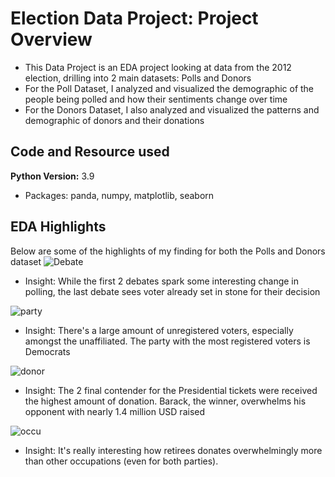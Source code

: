 # Election Data Project: Project Overview
* This Data Project is an EDA project looking at data from the 2012 election, drilling into 2 main datasets: Polls and Donors
* For the Poll Dataset, I analyzed and visualized the demographic of the people being polled and how their sentiments change over time 
* For the Donors Dataset, I also analyzed and visualized the patterns and demographic of donors and their donations

## Code and Resource used
**Python Version:** 3.9
* Packages: panda, numpy, matplotlib, seaborn 

## EDA Highlights
Below are some of the highlights of my finding for both the Polls and Donors dataset
![Debate](https://user-images.githubusercontent.com/112133254/192903357-1fb31230-ad89-4ac5-9b96-1d57963221dd.png)
* Insight: While the first 2 debates spark some interesting change in polling, the last debate sees voter already set in stone for their decision

![party](https://user-images.githubusercontent.com/112133254/192903362-b132e1ef-a96f-4409-bf9d-5170cf795dc2.png)
* Insight: There's a large amount of unregistered voters, especially amongst the unaffiliated. The party with the most registered voters is Democrats

![donor](https://user-images.githubusercontent.com/112133254/192903515-8c9005e3-d345-473b-be58-b4241d4dffde.png)
* Insight: The 2 final contender for the Presidential tickets were received the highest amount of donation. Barack, the winner, overwhelms his opponent with nearly 1.4 million USD raised

![occu](https://user-images.githubusercontent.com/112133254/192903669-49ce5c07-06f4-43a8-a571-011e559e8ad7.png)
* Insight: It's really interesting how retirees donates overwhelmingly more than other occupations (even for both parties).


